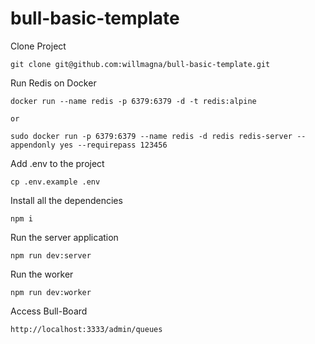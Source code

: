 # bull-basic-template

Clone Project

    git clone git@github.com:willmagna/bull-basic-template.git

Run Redis on Docker

    docker run --name redis -p 6379:6379 -d -t redis:alpine

    or

    sudo docker run -p 6379:6379 --name redis -d redis redis-server --appendonly yes --requirepass 123456

Add .env to the project

    cp .env.example .env

Install all the dependencies

    npm i

Run the server application

    npm run dev:server

Run the worker

    npm run dev:worker

Access Bull-Board

    http://localhost:3333/admin/queues
